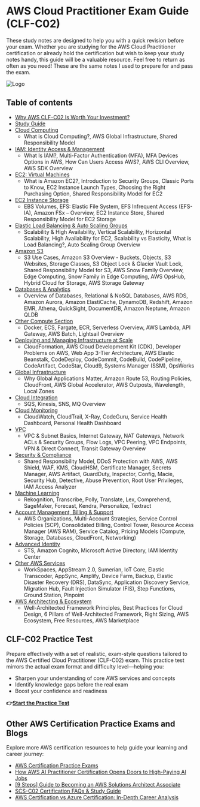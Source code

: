 # AWS Cloud Practitioner Exam Guide (CLF-C02)

These study notes are designed to help you with a quick revision before your exam. Whether you are studying for the AWS Cloud Practitioner certification or already hold the certification but wish to keep your study notes handy, this guide will be a valuable resource. Feel free to return as often as you need! These are the same notes I used to prepare for and pass the exam.

![Logo](./images/Cloud-Practitioner.png)

## Table of contents
- [Why AWS CLF-C02 Is Worth Your Investment?](https://www.vmexam.com/blog/why-aws-clf-c02-worth-your-investment)
- [Study Guide](./study-guide.md)
- [Cloud Computing](./sections/cloud_computing.md)
  - What is Cloud Computing?, AWS Global Infrastructure, Shared Responsibility Model
- [IAM: Identity Access & Management](./sections/iam.md)
  - What Is IAM?, Multi-Factor Authentication (MFA), MFA Devices Options in AWS, How Can Users Access AWS?, AWS CLI Overview, AWS SDK Overview
- [EC2: Virtual Machines](./sections/ec2.md)
  - What is Amazon EC2?, Introduction to Security Groups, Classic Ports to Know, EC2 Instance Launch Types, Choosing the Right Purchasing Option, Shared Responsibility Model for EC2
- [EC2 Instance Storage](./sections/ec2_storage.md)
  - EBS Volumes, EFS: Elastic File System, EFS Infrequent Access (EFS-IA), Amazon FSx – Overview, EC2 Instance Store, Shared Responsibility Model for EC2 Storage
- [Elastic Load Balancing & Auto Scaling Groups](./sections/elb_asg.md)
  - Scalability & High Availability, Vertical Scalability, Horizontal Scalability, High Availability for EC2, Scalability vs Elasticity, What is Load Balancing?, Auto Scaling Group Overview
- [Amazon S3](./sections/s3.md)
  - S3 Use Cases, Amazon S3 Overview - Buckets, Objects, S3 Websites, Storage Classes, S3 Object Lock & Glacier Vault Lock, Shared Responsibility Model for S3, AWS Snow Family Overview, Edge Computing, Snow Family in Edge Computing, AWS OpsHub, Hybrid Cloud for Storage, AWS Storage Gateway
- [Databases & Analytics](./sections/databases.md)
  - Overview of Databases, Relational & NoSQL Databases, AWS RDS, Amazon Aurora, Amazon ElastiCache, DynamoDB, Redshift, Amazon EMR, Athena, QuickSight, DocumentDB, Amazon Neptune, Amazon QLDB
- [Other Compute Section](./sections/other_compute.md)
  - Docker, ECS, Fargate, ECR, Serverless Overview, AWS Lambda, API Gateway, AWS Batch, Lightsail Overview
- [Deploying and Managing Infrastructure at Scale](sections/deploying.md)
  - CloudFormation, AWS Cloud Development Kit (CDK), Developer Problems on AWS, Web App 3-Tier Architecture, AWS Elastic Beanstalk, CodeDeploy, CodeCommit, CodeBuild, CodePipeline, CodeArtifact, CodeStar, Cloud9, Systems Manager (SSM), OpsWorks
- [Global Infrastructure](sections/global_infrastructure.md)
  - Why Global Applications Matter, Amazon Route 53, Routing Policies, CloudFront, AWS Global Accelerator, AWS Outposts, Wavelength, Local Zones
- [Cloud Integration](sections/cloud_integration.md)
  - SQS, Kinesis, SNS, MQ Overview
- [Cloud Monitoring](./sections/cloud_monitoring.md)
  - CloudWatch, CloudTrail, X-Ray, CodeGuru, Service Health Dashboard, Personal Health Dashboard
- [VPC](./sections/vpc.md)
  - VPC & Subnet Basics, Internet Gateway, NAT Gateways, Network ACLs & Security Groups, Flow Logs, VPC Peering, VPC Endpoints, VPN & Direct Connect, Transit Gateway Overview
- [Security & Compliance](sections/security_compliance.md)
  - Shared Responsibility Model, DDoS Protection with AWS, AWS Shield, WAF, KMS, CloudHSM, Certificate Manager, Secrets Manager, AWS Artifact, GuardDuty, Inspector, Config, Macie, Security Hub, Detective, Abuse Prevention, Root User Privileges, IAM Access Analyzer
- [Machine Learning](sections/machine_learning.md)
  - Rekognition, Transcribe, Polly, Translate, Lex, Comprehend, SageMaker, Forecast, Kendra, Personalize, Textract
- [Account Management, Billing & Support](sections/account_management_billing_support.md)
  - AWS Organizations, Multi-Account Strategies, Service Control Policies (SCP), Consolidated Billing, Control Tower, Resource Access Manager (AWS RAM), Service Catalog, Pricing Models (Compute, Storage, Databases, CloudFront, Networking)
- [Advanced Identity](sections/advanced_identity.md)
  - STS, Amazon Cognito, Microsoft Active Directory, IAM Identity Center
- [Other AWS Services](sections/other_aws_services.md)
  - WorkSpaces, AppStream 2.0, Sumerian, IoT Core, Elastic Transcoder, AppSync, Amplify, Device Farm, Backup, Elastic Disaster Recovery (DRS), DataSync, Application Discovery Service, Migration Hub, Fault Injection Simulator (FIS), Step Functions, Ground Station, Pinpoint
- [AWS Architecting & Ecosystem](sections/architecting_and_ecosystem.md)
  - Well-Architected Framework Principles, Best Practices for Cloud Design, 6 Pillars of Well-Architected Framework, Right Sizing, AWS Ecosystem, Free Resources, AWS Marketplace

## CLF-C02 Practice Test
Prepare effectively with a set of realistic, exam-style questions tailored to the AWS Certified Cloud Practitioner (CLF-C02) exam. This practice test mirrors the actual exam format and difficulty level—helping you:

- Sharpen your understanding of core AWS services and concepts
- Identify knowledge gaps before the real exam
- Boost your confidence and readiness

**👉[Start the Practice Test](https://www.vmexam.com/aws/clf-c02-aws-cloud-practitioner)**

## Other AWS Certification Practice Exams and Blogs
Explore more AWS certification resources to help guide your learning and career journey:
- [AWS Certification Practice Exams](https://www.vmexam.com/aws)
- [How AWS AI Practitioner Certification Opens Doors to High-Paying AI Jobs](https://medium.com/@certifyinsider/how-aws-ai-practitioner-certification-opens-doors-to-high-paying-ai-jobs-62ce8923435c)
- [[9 Steps] Guide to Becoming an AWS Solutions Architect Associate](https://medium.com/@certifyinsider/9-steps-guide-to-becoming-an-aws-solutions-architect-associate-29c3bc5c5762)
- [SCS-C02 Certification FAQs & Study Guide](https://medium.com/@certifyinsider/scs-c02-certification-faqs-study-guide-84261ccdd5de)
- [AWS Certification vs Azure Certification: In-Depth Career Analysis](https://www.linkedin.com/pulse/aws-certification-vs-azure-in-depth-career-analysis-rufina-scott-18c4f/)
